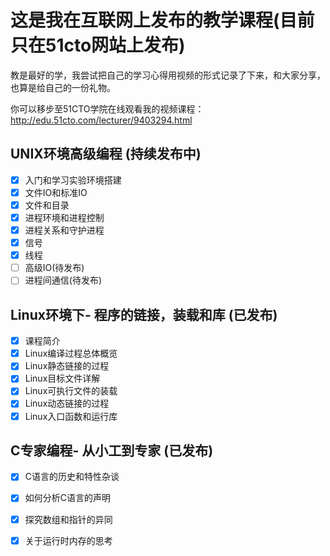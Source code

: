 # 这是我在互联网上发布的教学课程(目前只在51cto网站上发布)
教是最好的学，我尝试把自己的学习心得用视频的形式记录了下来，和大家分享，也算是给自己的一份礼物。

你可以移步至51CTO学院在线观看我的视频课程：
http://edu.51cto.com/lecturer/9403294.html

## UNIX环境高级编程 (持续发布中)
- [x] 入门和学习实验环境搭建
- [x] 文件IO和标准IO
- [x] 文件和目录
- [x] 进程环境和进程控制
- [x] 进程关系和守护进程
- [x] 信号
- [x] 线程
- [ ] 高级IO(待发布)
- [ ] 进程间通信(待发布)

## Linux环境下- 程序的链接，装载和库 (已发布)
- [x] 课程简介
- [x] Linux编译过程总体概览
- [x] Linux静态链接的过程
- [x] Linux目标文件详解
- [x] Linux可执行文件的装载
- [x] Linux动态链接的过程
- [x] Linux入口函数和运行库

## C专家编程- 从小工到专家 (已发布)
- [x] C语言的历史和特性杂谈
- [x] 如何分析C语言的声明
- [x] 探究数组和指针的异同
- [x] 关于运行时内存的思考



